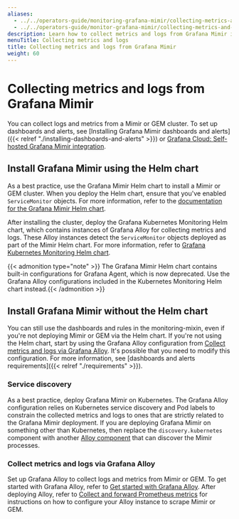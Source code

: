 ```yaml
---
aliases:
  - ../../operators-guide/monitoring-grafana-mimir/collecting-metrics-and-logs/
  - ../../operators-guide/monitor-grafana-mimir/collecting-metrics-and-logs/
description: Learn how to collect metrics and logs from Grafana Mimir itself
menuTitle: Collecting metrics and logs
title: Collecting metrics and logs from Grafana Mimir
weight: 60
---
```


# Collecting metrics and logs from Grafana Mimir

You can collect logs and metrics from a Mimir or GEM cluster. To set up dashboards and alerts,
see [Installing Grafana Mimir dashboards and alerts]({{< relref "./installing-dashboards-and-alerts" >}})
or [Grafana Cloud: Self-hosted Grafana Mimir integration](/docs/grafana-cloud/monitor-infrastructure/integrations/integration-reference/integration-mimir/).

## Install Grafana Mimir using the Helm chart

As a best practice, use the Grafana Mimir Helm chart to install a Mimir or GEM cluster. When you deploy the Helm chart, ensure that you've enabled `ServiceMonitor` objects. For more information, refer to the [documentation for the Grafana Mimir Helm chart](/docs/helm-charts/mimir-distributed/latest/).

After installing the cluster, deploy the Grafana Kubernetes Monitoring Helm chart, which contains instances of Grafana Alloy for collecting metrics and logs. These Alloy instances detect the `ServiceMonitor` objects deployed as part of the Mimir Helm chart. For more information, refer to [Grafana Kubernetes Monitoring Helm chart](https://grafana.com/docs/grafana-cloud/monitor-infrastructure/kubernetes-monitoring/configuration/helm-chart/).

{{< admonition type="note" >}}
The Grafana Mimir Helm chart contains built-in configurations for Grafana Agent, which is now deprecated. Use the Grafana Alloy configurations included in the Kubernetes Monitoring Helm chart instead.{{< /admonition >}}

## Install Grafana Mimir without the Helm chart

You can still use the dashboards and rules in the monitoring-mixin,
even if you're not deploying Mimir or GEM via the Helm chart.
If you're not using the Helm chart, start by using the Grafana Alloy configuration
from [Collect metrics and logs via Grafana Alloy](https://grafana.com/docs/mimir/<MIMIR_VERSION>/manage/monitor-grafana-mimir/collecting-metrics-and-logs/#collect-metrics-and-logs-via-grafana-alloy).
It's possible that you need to modify this configuration. For
more information, see [dashboards and alerts requirements]({{< relref "./requirements" >}}).

### Service discovery

As a best practice, deploy Grafana Mimir on Kubernetes. The Grafana Alloy configuration relies on Kubernetes service discovery and Pod labels to constrain the collected metrics and
logs to ones that are strictly related to the Grafana Mimir deployment. If you are deploying Grafana Mimir on something other than Kubernetes, then replace the `discovery.kubernetes` component with another [Alloy component](https://grafana.com/docs/alloy/latest/reference/components) that can discover the Mimir processes.

### Collect metrics and logs via Grafana Alloy

Set up Grafana Alloy to collect logs and metrics from Mimir or GEM. To get started with Grafana Alloy,
refer to [Get started with Grafana Alloy](https://grafana.com/docs/<ALLOY_VERSION>/latest/get-started). After deploying Alloy, refer to [Collect and forward Prometheus metrics](https://grafana.com/docs/alloy/<ALLOY_VERSION>/collect/prometheus-metrics/) for instructions on how to configure your Alloy instance to scrape Mimir or GEM.
